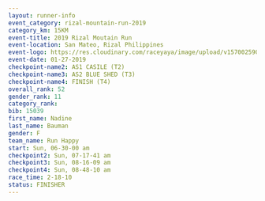 ```yaml
---
layout: runner-info 
event_category: rizal-mountain-run-2019 
category_km: 15KM 
event-title: 2019 Rizal Moutain Run 
event-location: San Mateo, Rizal Philippines 
event-logo: https://res.cloudinary.com/raceyaya/image/upload/v1570025909/logo/rizal-mountain_gkfete.jpg 
event-date: 01-27-2019 
checkpoint-name2: AS1 CASILE (T2) 
checkpoint-name3: AS2 BLUE SHED (T3) 
checkpoint-name4: FINISH (T4) 
overall_rank: 52
gender_rank: 11
category_rank: 
bib: 15039
first_name: Nadine
last_name: Bauman
gender: F
team_name: Run Happy
start: Sun, 06-30-00 am
checkpoint2: Sun, 07-17-41 am
checkpoint3: Sun, 08-16-09 am
checkpoint4: Sun, 08-48-10 am
race_time: 2-18-10
status: FINISHER
---
```

